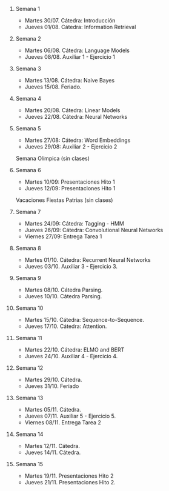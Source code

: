 

1. Semana 1
	
   * Martes 30/07. Cátedra: Introducción
   * Jueves 01/08. Cátedra: Information Retrieval
   
2. Semana 2
	 	
    * Martes 06/08. Cátedra:  Language Models
    * Jueves 08/08. Auxiliar 1 - Ejercicio 1
    
3. Semana 3

     * Martes 13/08. Cátedra: Naive Bayes
     * Jueves 15/08. Feriado.

4. Semana 4

    * Martes 20/08. Cátedra: Linear Models
    * Jueves 22/08. Cátedra:  Neural Networks

5. Semana 5

     * Martes 27/08: Cátedra:  Word Embeddings
     * Jueves 29/08: Auxiliar 2 - Ejercicio 2

     Semana Olímpica (sin clases)

6. Semana 6

     * Martes 10/09: Presentaciones Hito 1
     * Jueves 12/09: Presentaciones Hito 1

     Vacaciones Fiestas Patrias (sin clases)

7. Semana 7

     * Martes 24/09: Cátedra:  Tagging - HMM
     * Jueves 26/09: Cátedra:  Convolutional Neural Networks
     * Viernes 27/09: Entrega Tarea 1

8. Semana 8

     * Martes 01/10. Cátedra:  Recurrent Neural Networks
     * Jueves 03/10. Auxiliar 3 - Ejercicio 3.

9. Semana 9

     * Martes 08/10. Cátedra Parsing.
     * Jueves 10/10. Cátedra Parsing. 

10. Semana 10

     * Martes 15/10. Cátedra: Sequence-to-Sequence.
     * Jueves 17/10. Cátedra: Attention. 

11. Semana 11

      * Martes 22/10. Cátedra: ELMO and BERT
      * Jueves 24/10. Auxiliar 4 - Ejercicio 4. 

12. Semana 12

      * Martes 29/10. Cátedra.
      * Jueves 31/10. Feriado

13. Semana 13

      * Martes 05/11. Cátedra.
      * Jueves 07/11. Auxiliar 5 - Ejercicio 5.
      * Viernes 08/11. Entrega Tarea 2

14. Semana 14

      * Martes 12/11. Cátedra.
      * Jueves 14/11. Cátedra.

15. Semana 15

      * Martes 19/11. Presentaciones Hito 2
      * Jueves 21/11. Presentaciones Hito 2.



